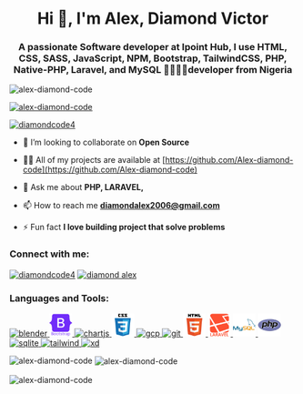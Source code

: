 <h1 align="center">Hi 👋, I'm Alex, Diamond Victor</h1>
<h3 align="center">A passionate Software developer at Ipoint Hub, I use HTML, CSS, SASS, JavaScript, NPM, Bootstrap, TailwindCSS, PHP, Native-PHP, Laravel, and MySQL 👩‍💻👩‍💻developer from Nigeria</h3>

<p align="left"> <img src="https://komarev.com/ghpvc/?username=alex-diamond-code&label=Profile%20views&color=0e75b6&style=flat" alt="alex-diamond-code" /> </p>

<p align="left"> <a href="https://github.com/ryo-ma/github-profile-trophy"><img src="https://github-profile-trophy.vercel.app/?username=alex-diamond-code" alt="alex-diamond-code" /></a> </p>

<p align="left"> <a href="https://twitter.com/diamondcode4" target="blank"><img src="https://img.shields.io/twitter/follow/diamondcode4?logo=twitter&style=for-the-badge" alt="diamondcode4" /></a> </p>

- 👯 I’m looking to collaborate on **Open Source**

- 👨‍💻 All of my projects are available at [https://github.com/Alex-diamond-code](https://github.com/Alex-diamond-code)

- 💬 Ask me about **PHP, LARAVEL,**

- 📫 How to reach me **diamondalex2006@gmail.com**

- ⚡ Fun fact **I love building project that solve problems**

<h3 align="left">Connect with me:</h3>
<p align="left">
<a href="https://twitter.com/diamondcode4" target="blank"><img align="center" src="https://raw.githubusercontent.com/rahuldkjain/github-profile-readme-generator/master/src/images/icons/Social/twitter.svg" alt="diamondcode4" height="30" width="40" /></a>
<a href="https://fb.com/diamond alex" target="blank"><img align="center" src="https://raw.githubusercontent.com/rahuldkjain/github-profile-readme-generator/master/src/images/icons/Social/facebook.svg" alt="diamond alex" height="30" width="40" /></a>
</p>

<h3 align="left">Languages and Tools:</h3>
<p align="left"> <a href="https://www.blender.org/" target="_blank" rel="noreferrer"> <img src="https://download.blender.org/branding/community/blender_community_badge_white.svg" alt="blender" width="40" height="40"/> </a> <a href="https://getbootstrap.com" target="_blank" rel="noreferrer"> <img src="https://raw.githubusercontent.com/devicons/devicon/master/icons/bootstrap/bootstrap-plain-wordmark.svg" alt="bootstrap" width="40" height="40"/> </a> <a href="https://www.chartjs.org" target="_blank" rel="noreferrer"> <img src="https://www.chartjs.org/media/logo-title.svg" alt="chartjs" width="40" height="40"/> </a> <a href="https://www.w3schools.com/css/" target="_blank" rel="noreferrer"> <img src="https://raw.githubusercontent.com/devicons/devicon/master/icons/css3/css3-original-wordmark.svg" alt="css3" width="40" height="40"/> </a> <a href="https://cloud.google.com" target="_blank" rel="noreferrer"> <img src="https://www.vectorlogo.zone/logos/google_cloud/google_cloud-icon.svg" alt="gcp" width="40" height="40"/> </a> <a href="https://git-scm.com/" target="_blank" rel="noreferrer"> <img src="https://www.vectorlogo.zone/logos/git-scm/git-scm-icon.svg" alt="git" width="40" height="40"/> </a> <a href="https://www.w3.org/html/" target="_blank" rel="noreferrer"> <img src="https://raw.githubusercontent.com/devicons/devicon/master/icons/html5/html5-original-wordmark.svg" alt="html5" width="40" height="40"/> </a> <a href="https://laravel.com/" target="_blank" rel="noreferrer"> <img src="https://raw.githubusercontent.com/devicons/devicon/master/icons/laravel/laravel-plain-wordmark.svg" alt="laravel" width="40" height="40"/> </a> <a href="https://www.mysql.com/" target="_blank" rel="noreferrer"> <img src="https://raw.githubusercontent.com/devicons/devicon/master/icons/mysql/mysql-original-wordmark.svg" alt="mysql" width="40" height="40"/> </a> <a href="https://www.php.net" target="_blank" rel="noreferrer"> <img src="https://raw.githubusercontent.com/devicons/devicon/master/icons/php/php-original.svg" alt="php" width="40" height="40"/> </a> <a href="https://www.sqlite.org/" target="_blank" rel="noreferrer"> <img src="https://www.vectorlogo.zone/logos/sqlite/sqlite-icon.svg" alt="sqlite" width="40" height="40"/> </a> <a href="https://tailwindcss.com/" target="_blank" rel="noreferrer"> <img src="https://www.vectorlogo.zone/logos/tailwindcss/tailwindcss-icon.svg" alt="tailwind" width="40" height="40"/> </a> <a href="https://www.adobe.com/products/xd.html" target="_blank" rel="noreferrer"> <img src="https://cdn.worldvectorlogo.com/logos/adobe-xd.svg" alt="xd" width="40" height="40"/> </a> </p>

<p><img align="left" src="https://github-readme-stats.vercel.app/api/top-langs?username=alex-diamond-code&show_icons=true&locale=en&layout=compact" alt="alex-diamond-code" /></p>

<p>&nbsp;<img align="center" src="https://github-readme-stats.vercel.app/api?username=alex-diamond-code&show_icons=true&locale=en" alt="alex-diamond-code" /></p>

<p><img align="center" src="https://github-readme-streak-stats.herokuapp.com/?user=alex-diamond-code&" alt="alex-diamond-code" /></p>
